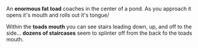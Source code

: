 An **enormous fat toad** coaches in the center of a pond. As you approach it opens it's mouth and rolls out it's tongue/

Within the **toads mouth** you can see stairs leading down, up, and off to the side... **dozens of staircases** seem to splinter off from the back fo the toads mouth.
